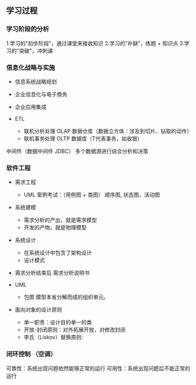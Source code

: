 ## 学习过程

### 学习阶段的分析

1.学习的"初步阶段"，通过课堂来接收知识
2.学习的"补缺"，练题 + 知识点
3.学习的"突破"，冲刺课

### 信息化战略与实施

* 信息系统战略规划
* 企业信息化与电子商务
* 企业应用集成

* ETL
  * 联机分析处理 OLAP 数据仓库（数据立方体：涉及到切片、钻取的动作）
  * 联机事务处理 OLTP 数据库（T代表事务，如收银）

中间件（数据中间件 JDBC）
多个数据源进行综合分析和决策


### 软件工程
* 需求工程
  * UML 案例考试：（用例图 + 类图） 顺序图, 状态图，活动图
* 系统建模
  * 需求分析的产出，就是需求模型
  * 开发的产物，就是物理模型
* 系统设计
  * 在系统设计中包含了架构设计
  * 设计模式

* 需求分析结束后 需求分析说明书

* UML
  * 包图 模型本省分解而成的组织单元。
  
* 面向对象的设计原则
  * 单一职责：设计目的单一的类
  * 开放-封闭原则：对外拓展开放，对修改封闭
  * 李氏（Liskov）替换原则: 
  
  
### 闭环控制 （空调）

可靠性：系统出现问题依然能够正常的运行
可用性：系统出现问题后不能正常的运行


